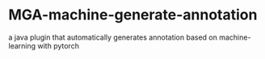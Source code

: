 # MGA-machine-generate-annotation
a java plugin that automatically generates annotation based on machine-learning with pytorch
